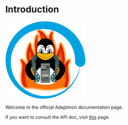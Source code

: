 # Introduction

![Adaptmon Logo](logo.png)

Welcome to the official Adaptmon documentation page.

If you want to consult the API doc, visit [this](api/) page.
